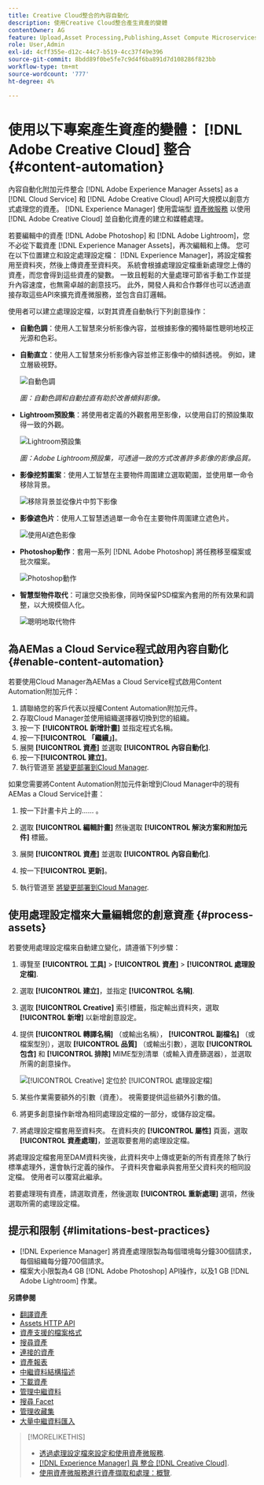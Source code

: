 ```yaml
---
title: Creative Cloud整合的內容自動化
description: 使用Creative Cloud整合產生資產的變體
contentOwner: AG
feature: Upload,Asset Processing,Publishing,Asset Compute Microservices,Workflow
role: User,Admin
exl-id: 4cff355e-d12c-44c7-b519-4cc37f49e396
source-git-commit: 8bdd89f0be5fe7c9d4f6ba891d7d108286f823bb
workflow-type: tm+mt
source-wordcount: '777'
ht-degree: 4%

---
```


# 使用以下專案產生資產的變體： [!DNL Adobe Creative Cloud] 整合 {#content-automation}

內容自動化附加元件整合 [!DNL Adobe Experience Manager Assets] as a [!DNL Cloud Service] 和 [!DNL Adobe Creative Cloud] API可大規模以創意方式處理您的資產。 [!DNL Experience Manager] 使用雲端型 [資產微服務](/help/assets/asset-microservices-overview.md) 以使用 [!DNL Adobe Creative Cloud] 並自動化資產的建立和媒體處理。

若要編輯中的資產 [!DNL Adobe Photoshop] 和 [!DNL Adobe Lightroom]，您不必從下載資產 [!DNL Experience Manager Assets]，再次編輯和上傳。 您可在以下位置建立和設定處理設定檔： [!DNL Experience Manager]，將設定檔套用至資料夾，然後上傳資產至資料夾。 系統會根據處理設定檔重新處理您上傳的資產，而您會得到這些資產的變數。 一致且輕鬆的大量處理可節省手動工作並提升內容速度，也無需卓越的創意技巧。 此外，開發人員和合作夥伴也可以透過直接存取這些API來擴充資產微服務，並包含自訂邏輯。

使用者可以建立處理設定檔，以對其資產自動執行下列創意操作：

* **自動色調**：使用人工智慧來分析影像內容，並根據影像的獨特屬性聰明地校正光源和色彩。

* **自動直立**：使用人工智慧來分析影像內容並修正影像中的傾斜透視。 例如，建立層級視野。

   ![自動色調](/help/assets/assets/content-automation-autotone.png)

   *圖：自動色調和自動拉直有助於改善傾斜影像。*

* **Lightroom預設集**：將使用者定義的外觀套用至影像，以使用自訂的預設集取得一致的外觀。

   ![Lightroom預設集](/help/assets/assets/content-automation-lrpresets.png)

   *圖：Adobe Lightroom預設集，可透過一致的方式改善許多影像的影像品質。*

* **影像挖剪圖案**：使用人工智慧在主要物件周圍建立選取範圍，並使用單一命令移除背景。

   ![移除背景並從像片中剪下影像](/help/assets/assets/content-automation-backgroundremove.png)

* **影像遮色片**：使用人工智慧透過單一命令在主要物件周圍建立遮色片。

   ![使用AI遮色影像](/help/assets/assets/content-automation-mask.png)

* **Photoshop動作**：套用一系列 [!DNL Adobe Photoshop] 將任務移至檔案或批次檔案。

   ![Photoshop動作](/help/assets/assets/content-automation-psactions.png)

* **智慧型物件取代**：可讓您交換影像，同時保留PSD檔案內套用的所有效果和調整，以大規模個人化。

   ![聰明地取代物件](/help/assets/assets/content-automation-objectreplace.png)

## 為AEMas a Cloud Service程式啟用內容自動化 {#enable-content-automation}

若要使用Cloud Manager為AEMas a Cloud Service程式啟用Content Automation附加元件：

1. 請聯絡您的客戶代表以授權Content Automation附加元件。
1. 存取Cloud Manager並使用組織選擇器切換到您的組織。
1. 按一下 **[!UICONTROL 新增計畫]** 並指定程式名稱。
1. 按一下&#x200B;**[!UICONTROL 「繼續」]**。
1. 展開 **[!UICONTROL 資產]** 並選取 **[!UICONTROL 內容自動化]**.
1. 按一下&#x200B;**[!UICONTROL 建立]**。
1. 執行管道至 [將變更部署到Cloud Manager](https://experienceleague.adobe.com/docs/experience-manager-cloud-service/content/implementing/using-cloud-manager/deploy-code.html).

如果您需要將Content Automation附加元件新增到Cloud Manager中的現有AEMas a Cloud Service計畫：

1. 按一下計畫卡片上的…… 。

1. 選取 **[!UICONTROL 編輯計畫]** 然後選取 **[!UICONTROL 解決方案和附加元件]** 標籤。

1. 展開 **[!UICONTROL 資產]** 並選取 **[!UICONTROL 內容自動化]**.
1. 按一下&#x200B;**[!UICONTROL 更新]**。
1. 執行管道至 [將變更部署到Cloud Manager](https://experienceleague.adobe.com/docs/experience-manager-cloud-service/content/implementing/using-cloud-manager/deploy-code.html).

## 使用處理設定檔來大量編輯您的創意資產 {#process-assets}

若要使用處理設定檔來自動建立變化，請遵循下列步驟：

1. 導覽至 **[!UICONTROL 工具]** > **[!UICONTROL 資產]** > **[!UICONTROL 處理設定檔]**.

1. 選取 **[!UICONTROL 建立]**，並指定 **[!UICONTROL 名稱]**.

1. 選取 **[!UICONTROL Creative]** 索引標籤，指定輸出資料夾，選取 **[!UICONTROL 新增]** 以新增創意設定。

1. 提供 **[!UICONTROL 轉譯名稱]** （或輸出名稱）， **[!UICONTROL 副檔名]** （或檔案型別），選取 **[!UICONTROL 品質]** （或輸出引數），選取 **[!UICONTROL 包含]** 和 **[!UICONTROL 排除]** MIME型別清單（或輸入資產篩選器），並選取所需的創意操作。

   ![[!UICONTROL Creative] 定位於 [!UICONTROL 處理設定檔]](assets/creative-processing-profile.png)

1. 某些作業需要額外的引數（資產）。 視需要提供這些額外引數的值。

1. 將更多創意操作新增為相同處理設定檔的一部分，或儲存設定檔。

1. 將處理設定檔套用至資料夾。 在資料夾的 **[!UICONTROL 屬性]** 頁面，選取 **[!UICONTROL 資產處理]**，並選取要套用的處理設定檔。

將處理設定檔套用至DAM資料夾後，此資料夾中上傳或更新的所有資產除了執行標準處理外，還會執行定義的操作。 子資料夾會繼承與套用至父資料夾的相同設定檔。 使用者可以覆寫此繼承。

若要處理現有資產，請選取資產，然後選取 **[!UICONTROL 重新處理]** 選項，然後選取所需的處理設定檔。

## 提示和限制 {#limitations-best-practices}

* [!DNL Experience Manager] 將資產處理限製為每個環境每分鐘300個請求，每個組織每分鐘700個請求。
* 檔案大小限製為4 GB [!DNL Adobe Photoshop] API操作，以及1 GB [!DNL Adobe Lightroom] 作業。

**另請參閱**

* [翻譯資產](translate-assets.md)
* [Assets HTTP API](mac-api-assets.md)
* [資產支援的檔案格式](file-format-support.md)
* [搜尋資產](search-assets.md)
* [連接的資產](use-assets-across-connected-assets-instances.md)
* [資產報表](asset-reports.md)
* [中繼資料結構描述](metadata-schemas.md)
* [下載資產](download-assets-from-aem.md)
* [管理中繼資料](manage-metadata.md)
* [搜尋 Facet](search-facets.md)
* [管理收藏集](manage-collections.md)
* [大量中繼資料匯入](metadata-import-export.md)

>[!MORELIKETHIS]
>
>* [透過處理設定檔來設定和使用資產微服務](/help/assets/asset-microservices-configure-and-use.md).
>* [ [!DNL Experience Manager] 與  整合 [!DNL Creative Cloud]](/help/assets/aem-cc-integration-best-practices.md).
>* [使用資產微服務進行資產擷取和處理：概覽](/help/assets/asset-microservices-overview.md).

